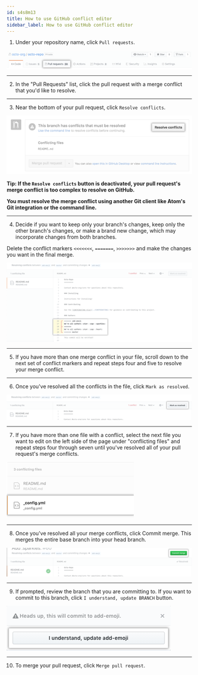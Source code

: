 ```yaml
---
id: s4s8m13
title: How to use GitHub conflict editor
sidebar_label: How to use GitHub conflict editor
---
```


1. Under your repository name, click  `Pull requests`.

<!-- repo-tabs-pull-requests (1) -->

![xxx](https://raw.githubusercontent.com/ChickenKyiv/awesome-git-article/master/img/PR/repo-tabs-pull-requests.png)

---


2. In the "Pull Requests" list, click the pull request with a merge conflict that you'd like to resolve.

---


3. Near the bottom of your pull request, click `Resolve conflicts`.

<!-- resolve-merge-conflicts-button -->

![xxx](https://raw.githubusercontent.com/ChickenKyiv/awesome-git-article/master/img/PR/resolve-merge-conflicts-button.png)

**Tip: If the `Resolve conflicts` button is deactivated, your pull request's merge conflict is too complex to resolve on GitHub.**

**You must resolve the merge conflict using another Git client like Atom's Git integration or the command line.**

---


4. Decide if you want to keep only your branch's changes, keep only the other branch's changes, or make a brand new change, which may incorporate changes from both branches.

Delete the conflict markers `<<<<<<<`, `=======`, `>>>>>>>` and make the changes you want in the final merge.

<!-- view-merge-conflict-with-markers -->

![xxx](https://raw.githubusercontent.com/ChickenKyiv/awesome-git-article/master/img/PR/view-merge-conflict-with-markers.png)

---


5. If you have more than one merge conflict in your file, scroll down to the next set of conflict markers and repeat steps four and five to resolve your merge conflict.

---


6. Once you've resolved all the conflicts in the file, click `Mark as resolved`.

<!-- mark-as-resolved-button -->

![xxx](https://raw.githubusercontent.com/ChickenKyiv/awesome-git-article/master/img/PR/mark-as-resolved-button.png)

---


7. If you have more than one file with a conflict, select the next file you want to edit on the left side of the page under "conflicting files" and repeat steps four through seven until you've resolved all of your pull request's merge conflicts.

<!-- resolve-merge-conflict-select-conflicting-file -->

![xxx](https://raw.githubusercontent.com/ChickenKyiv/awesome-git-article/master/img/PR/resolve-merge-conflict-select-conflicting-file.png)

---


8. Once you've resolved all your merge conflicts, click Commit merge. This merges the entire base branch into your head branch.

<!-- merge-conflict-commit-changes -->

![xxx](https://raw.githubusercontent.com/ChickenKyiv/awesome-git-article/master/img/PR/merge-conflict-commit-changes.png)

---


9. If prompted, review the branch that you are committing to. If you want to commit to this branch, click `I understand, update BRANCH` button.

<!-- merge-conflict-confirmation -->

![xxx](https://raw.githubusercontent.com/ChickenKyiv/awesome-git-article/master/img/PR/merge-conflict-confirmation.png)

---


10. To merge your pull request, click `Merge pull request`.


<!-- https://help.github.com/en/articles/resolving-a-merge-conflict-on-github -->
